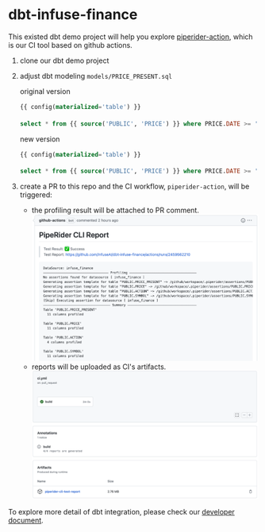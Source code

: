 # dbt-infuse-finance

This existed dbt demo project will help you explore
[piperider-action](https://github.com/marketplace/actions/piperider-cli-action),
which is our CI tool based on github actions.

1. clone our dbt demo project
    
2. adjust dbt modeling `models/PRICE_PRESENT.sql`
    
    original version
    ```sql
    {{ config(materialized='table') }}
    
    select * from {{ source('PUBLIC', 'PRICE') }} where PRICE.DATE >= '2021-01-01' and PRICE.DATE < '2022-04-01'
    ```
    
    new version
    ```sql
    {{ config(materialized='table') }}
    
    select * from {{ source('PUBLIC', 'PRICE') }} where PRICE.DATE >= '2021-01-01'
    ```
    
3. create a PR to this repo and the CI workflow, `piperider-action`, will be triggered:
    - the profiling result will be attached to PR comment.
   ![image info](./docs/assets/piperider-action-comment.png)
    - reports will be uploaded as CI's artifacts.
   ![image info](./docs/assets/piperider-action-artifacts.png)

To explore more detail of dbt integration, please check our [developer document](./docs/Developer.md).
